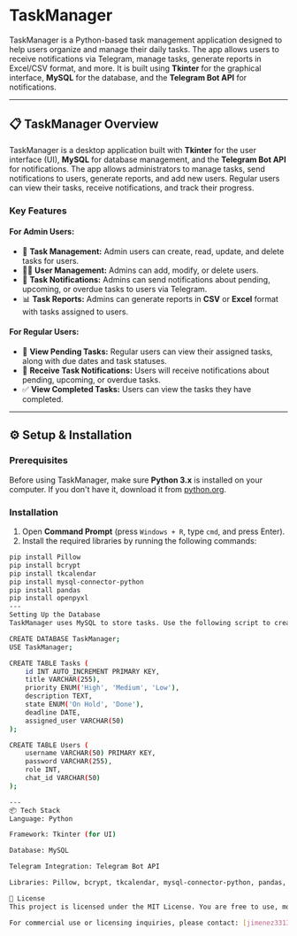 # TaskManager

TaskManager is a Python-based task management application designed to help users organize and manage their daily tasks. The app allows users to receive notifications via Telegram, manage tasks, generate reports in Excel/CSV format, and more. It is built using **Tkinter** for the graphical interface, **MySQL** for the database, and the **Telegram Bot API** for notifications.

---

## 📋 TaskManager Overview

TaskManager is a desktop application built with **Tkinter** for the user interface (UI), **MySQL** for database management, and the **Telegram Bot API** for notifications. The app allows administrators to manage tasks, send notifications to users, generate reports, and add new users. Regular users can view their tasks, receive notifications, and track their progress.

### Key Features

#### **For Admin Users:**
- 📝 **Task Management:** Admin users can create, read, update, and delete tasks for users.
- 🧑‍💻 **User Management:** Admins can add, modify, or delete users.
- 💬 **Task Notifications:** Admins can send notifications about pending, upcoming, or overdue tasks to users via Telegram.
- 📊 **Task Reports:** Admins can generate reports in **CSV** or **Excel** format with tasks assigned to users.

#### **For Regular Users:**
- 📅 **View Pending Tasks:** Regular users can view their assigned tasks, along with due dates and task statuses.
- 📲 **Receive Task Notifications:** Users will receive notifications about pending, upcoming, or overdue tasks.
- ✅ **View Completed Tasks:** Users can view the tasks they have completed.

---

## ⚙️ Setup & Installation

### Prerequisites

Before using TaskManager, make sure **Python 3.x** is installed on your computer. If you don't have it, download it from [python.org](https://www.python.org/downloads/).

### Installation

1. Open **Command Prompt** (press `Windows + R`, type `cmd`, and press Enter).
2. Install the required libraries by running the following commands:

```bash
pip install Pillow
pip install bcrypt
pip install tkcalendar
pip install mysql-connector-python
pip install pandas
pip install openpyxl
---
Setting Up the Database
TaskManager uses MySQL to store tasks. Use the following script to create the database and tables:

CREATE DATABASE TaskManager;
USE TaskManager;

CREATE TABLE Tasks (
    id INT AUTO_INCREMENT PRIMARY KEY,
    title VARCHAR(255),
    priority ENUM('High', 'Medium', 'Low'),
    description TEXT,
    state ENUM('On Hold', 'Done'),
    deadline DATE,
    assigned_user VARCHAR(50)
);

CREATE TABLE Users (
    username VARCHAR(50) PRIMARY KEY,
    password VARCHAR(255),
    role INT,
    chat_id VARCHAR(50)
);

---
📦 Tech Stack
Language: Python

Framework: Tkinter (for UI)

Database: MySQL

Telegram Integration: Telegram Bot API

Libraries: Pillow, bcrypt, tkcalendar, mysql-connector-python, pandas, openpyxl

📝 License
This project is licensed under the MIT License. You are free to use, modify, and distribute the code as long as appropriate credit is given.

For commercial use or licensing inquiries, please contact: [jimenez331375@gmail.com]

